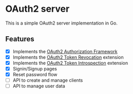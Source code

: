 # OAuth2 server

This is a simple OAuth2 server implementation in Go.

## Features

- [x] Implements the [OAuth2 Authorization Framework](http://tools.ietf.org/html/rfc6749)
- [x] Implements the [OAuth2 Token Revocation](http://tools.ietf.org/html/rfc7009) extension
- [x] Implements the [OAuth2 Token Introspection](http://tools.ietf.org/html/rfc7662) extension
- [x] Signin/Signup pages
- [x] Reset password flow
- [ ] API to create and manage clients
- [ ] API to manage user data